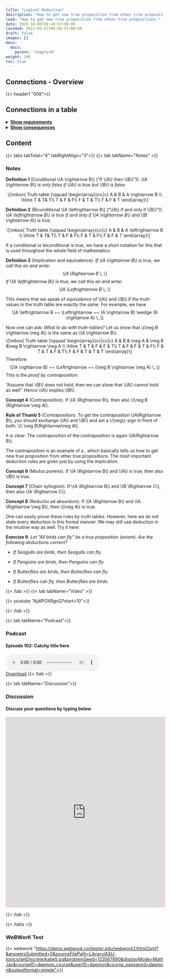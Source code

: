 ```yaml
---
title: "Logical Deduction"
description: "How to get new true proposition from other true propositions."
lead: "How to get new true proposition from other true propositions."
date: 2020-10-06T08:48:57+00:00
lastmod: 2022-04-01T08:48:57+00:00
draft: false
images: []
menu:
  docs:
    parent: "chapter0"
weight: 100
toc: true
---
```


## Connections - Overview

{{< header1 "008">}}

## Connections in a table

<details>
<summary><b><u>Show requirements</u></b></summary>
<div class="table-responsive-sm">
<table class="table">
<thead>
  <tr>
    <th scope="col">Concept</th>
    <th scope="col">Content</th>
  </tr>
</thead>
<tbody>

<tr>
<th scope="row"><a href="../../chapter0/000/">Logical Statements
and Operations</a></th>
<td>Logic is the foundation to formulate proofs and to understand the language of mathematics.</td>
</tr>
        
</tbody>
</table>
</div>
</details>

<details>
<summary><b><u>Show consequences</u></b></summary>
<div class="table-responsive-sm">
<table class="table">
<thead>
  <tr>
    <th scope="col">Concept</th>
    <th scope="col">Content</th>
  </tr>
</thead>
<tbody>

</tbody>
</table>
</div>
</details>


## Content

{{< tabs tabTotal="4" tabRightAlign="3">}}
{{< tab tabName="Notes" >}}

### Notes 
<div class="definition">
<p><strong>Definition 1</strong> (Conditional <span
class="math inline">\(A \rightarrow B\)</span> (“If <span
class="math inline">\(A\)</span> then <span
class="math inline">\(B\)</span>”)). <em><span class="math inline">\(A
\rightarrow B\)</span> is only false if <span
class="math inline">\(A\)</span> is true but <span
class="math inline">\(B\)</span> is false.</em></p>
</div>
<p><span class="math display">\[\mbox{ Truth table }\qquad
    \begin{array}{cc|c}
     A &amp; B &amp; A \rightarrow B \\ \hline
     T &amp; T&amp; T\\
     T &amp; F &amp; F\\
     F &amp; T &amp; T\\
     F &amp; F &amp; T
    \end{array}\]</span></p>
<div class="definition">
<p><strong>Definition 2</strong> (Biconditional <span
class="math inline">\(A \leftrightarrow B\)</span> (“<span
class="math inline">\(A\)</span> if and only if <span
class="math inline">\(B\)</span>”)). <em><span class="math inline">\(A
\leftrightarrow B\)</span> is true if and only if <span
class="math inline">\(A \rightarrow B\)</span> and <span
class="math inline">\(B \rightarrow A\)</span> is true.</em></p>
</div>
<p><span class="math display">\[\mbox{ Truth table }\qquad
    \begin{array}{cc|c}
     A &amp; B &amp; A \leftrightarrow B \\ \hline
     T &amp; T&amp; T\\
     T &amp; F &amp; F\\
     F &amp; T &amp; F\\
     F &amp; F &amp; T
    \end{array}\]</span></p>
<p>If a conditional or biconditional is true, we have a short notation
for this that is used throughout the whole field of mathematics:</p>
<div class="definition">
<p><strong>Definition 3</strong> (Implication and equivalence). <em>If
<span class="math inline">\(A \rightarrow B\)</span> is true, we call
this an and write: <span class="math display">\[A \Rightarrow
B  \,.\]</span> If <span class="math inline">\(A \leftrightarrow
B\)</span> is true, we call this an and write: <span
class="math display">\[A \Leftrightarrow B  \,.\]</span></em></p>
</div>
<p>This means that we speak of <em>equivalence</em> of <span
class="math inline">\(A\)</span> and <span
class="math inline">\(B\)</span> if the truth values in the truth table
are exactly the same. For example, we have <span
class="math display">\[A \leftrightarrow B ~~ \Leftrightarrow
        ~~
        (A \rightarrow B) \wedge (B \rightarrow A)
        \,.\]</span></p>
<p>Now one can ask: <em>What to do with truth-tables?</em> Let us show
that <span class="math inline">\(\neg B \rightarrow \neg A\)</span> is
the same as <span class="math inline">\(A \rightarrow B\)</span>. <span
class="math display">\[\mbox{ Truth table }\qquad
    \begin{array}{cc|cc|c}
     A &amp; B &amp;  \neg A &amp; \neg B &amp;\neg B \rightarrow \neg A
\\ \hline
     T &amp; T &amp;   F &amp; F &amp; T\\
     T &amp; F &amp;   F &amp; T &amp; F\\
     F &amp; T &amp;   T &amp; F &amp; T\\
     F &amp; F &amp;   T &amp; T &amp; T
    \end{array}\]</span> Therefore: <span class="math display">\[(A
\rightarrow B) ~~ \Leftrightarrow
        ~~
        (\neg B \rightarrow \neg A) \,.\]</span> This is the <em>proof
by contraposition</em>:</p>
<p>“Assume that <span class="math inline">\(B\)</span> does not hold,
then we can show that <span class="math inline">\(A\)</span> cannot hold
as well”. Hence <span class="math inline">\(A\)</span> implies <span
class="math inline">\(B\)</span>.</p>
<div class="Boxx">
<p><strong>Concept 4</strong> (Contraposition). If <span
class="math inline">\(A \Rightarrow B\)</span>, then also <span
class="math inline">\(\neg B \Rightarrow \neg A\)</span>.</p>
</div>
<div class="Faust">
<p><strong>Rule of Thumb 5</strong> (Contraposition). To get the
contraposition <span class="math inline">\(A\Rightarrow B\)</span>, you
should exchange <span class="math inline">\(A\)</span> and <span
class="math inline">\(B\)</span> and set a <span
class="math inline">\(\neg\)</span>-sign in front of both: <span
class="math inline">\(\ \neg B\Rightarrow\neg A\)</span>.</p>
<p>It is clear: The contraposition of the contraposition is again <span
class="math inline">\(A\Rightarrow B\)</span>.</p>
</div>
<p>The contraposition is an example of a , which basically tells us how
to get new true proposition from other true propositions. The most
important deduction rules are given just by using the implication.</p>
<div class="Boxx">
<p><strong>Concept 6</strong> (Modus ponens). If <span
class="math inline">\(A \Rightarrow B\)</span> and <span
class="math inline">\(A\)</span> is true, then also <span
class="math inline">\(B\)</span> is true.</p>
</div>
<div class="Boxx">
<p><strong>Concept 7</strong> (Chain syllogism). If <span
class="math inline">\(A \Rightarrow B\)</span> and <span
class="math inline">\(B \Rightarrow C\)</span>, then also <span
class="math inline">\(A \Rightarrow C\)</span>.</p>
</div>
<div class="Boxx">
<p><strong>Concept 8</strong> (Reductio ad absurdum). If <span
class="math inline">\(A \Rightarrow B\)</span> and <span
class="math inline">\(A \Rightarrow \neg B\)</span>, then <span
class="math inline">\(\neg A\)</span> is true.</p>
</div>
<p>One can easily prove these rules by truth tables. However, here we do
not state every deduction in this formal manner. We may still use
deduction in the intuitive way as well. Try it here:</p>
<div class="exercise">
<p><strong>Exercise 9</strong>. <em>Let <em>“All birds can fly”</em> be
a true proposition (axiom). Are the following deductions
correct?</em></p>
<ul>
<li><p><em>If Seagulls are birds, then Seagulls can fly.</em></p></li>
<li><p><em>If Penguins are birds, then Penguins can fly.</em></p></li>
<li><p><em>If Butterflies are birds, then Butterflies can
fly.</em></p></li>
<li><p><em>If Butterflies can fly, then Butterflies are
birds.</em></p></li>
</ul>
</div>


{{< /tab >}}
{{< tab tabName="Video" >}}

{{< youtube "AjdIPOXRgoQ?start=10">}}

{{< /tab >}}


{{< tab tabName="Podcast">}}
<h3>Podcast</h3>
<h4>Episode 102: Catchy title here</h4>
<audio controls>
  <source src="PODCAST_real" type="audio/wav" />
  Your browser does not support the audio element.
</audio>
<br />
<a href="" class="btn btn-primary btn-lg" download="PODCAST_real"
  >Download</a
>
{{< /tab >}}

{{< tab tabName="Discussion">}}

  <h3>Discussion</h3>
  <h4>Discuss your questions by typing below</h4>

  <iframe
    style="border: 2px solid pink"
    class="embed-responsive-item"
    name="embed_readwrite"
    src="https://pads.rz.tuhh.de/p/"
    width="100%"
    height="600"
  ></iframe>

{{< /tab >}}

{{< /tabs >}}


### WeBWorK Test

{{< webwork "https://demo.webwork.rochester.edu/webwork2/html2xml?&answersSubmitted=0&sourceFilePath=Library/ASU-topics/setDiscrete/katie5.pg&problemSeed=123567890&displayMode=MathJax&courseID=daemon_course&userID=daemon&course_password=daemon&outputformat=simple">}}
